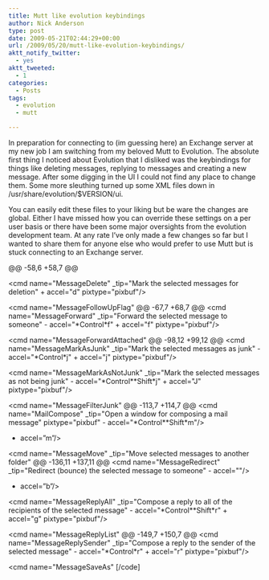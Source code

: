 ```yaml
---
title: Mutt like evolution keybindings
author: Nick Anderson
type: post
date: 2009-05-21T02:44:29+00:00
url: /2009/05/20/mutt-like-evolution-keybindings/
aktt_notify_twitter:
  - yes
aktt_tweeted:
  - 1
categories:
  - Posts
tags:
  - evolution
  - mutt

---
```

In preparation for connecting to (im guessing here) an Exchange server at my new job I am switching from my beloved Mutt to Evolution. The absolute first thing I noticed about Evolution that I disliked was the keybindings for things like deleting messages, replying to messages and creating a new message. After some digging in the UI I could not find any place to change them. Some more sleuthing turned up some XML files down in /usr/share/evolution/$VERSION/ui.<!--more-->

You can easily edit these files to your liking but be ware the changes are global. Either I have missed how you can override these settings on a per user basis or there have been some major oversights from the evolution development team. At any rate I&#8217;ve only made a few changes so far but I wanted to share them for anyone else who would prefer to use Mutt but is stuck connecting to an Exchange server.

@@ -58,6 +58,7 @@

<cmd name="MessageDelete" _tip="Mark the selected messages for deletion" + accel="d" pixtype="pixbuf"/>

<cmd name="MessageFollowUpFlag" @@ -67,7 +68,7 @@ <cmd name="MessageForward" _tip="Forward the selected message to someone" - accel="\*Control\*f" + accel="f" pixtype="pixbuf"/>

<cmd name="MessageForwardAttached" @@ -98,12 +99,12 @@ <cmd name="MessageMarkAsJunk" _tip="Mark the selected messages as junk" - accel="\*Control\*j" + accel="j" pixtype="pixbuf"/>

<cmd name="MessageMarkAsNotJunk" _tip="Mark the selected messages as not being junk" - accel="\*Control\*\*Shift\*j" + accel="J" pixtype="pixbuf"/>

<cmd name="MessageFilterJunk" @@ -113,7 +114,7 @@ <cmd name="MailCompose" _tip="Open a window for composing a mail message" pixtype="pixbuf" - accel="\*Control\*\*Shift\*m"/>
  
+ accel=&#8221;m&#8221;/>

<cmd name="MessageMove" _tip="Move selected messages to another folder" @@ -136,11 +137,11 @@ <cmd name="MessageRedirect" _tip="Redirect (bounce) the selected message to someone" - accel=""/>
  
+ accel=&#8221;b&#8221;/>

<cmd name="MessageReplyAll" _tip="Compose a reply to all of the recipients of the selected message" - accel="\*Control\*\*Shift\*r" + accel="g" pixtype="pixbuf"/>

<cmd name="MessageReplyList" @@ -149,7 +150,7 @@ <cmd name="MessageReplySender" _tip="Compose a reply to the sender of the selected message" - accel="\*Control\*r" + accel="r" pixtype="pixbuf"/>

<cmd name="MessageSaveAs" [/code]